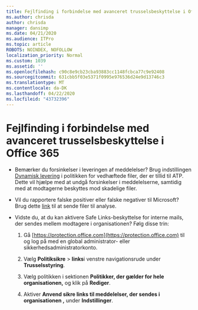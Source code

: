 ```yaml
---
title: Fejlfinding i forbindelse med avanceret trusselsbeskyttelse i Office 365
ms.author: chrisda
author: chrisda
manager: dansimp
ms.date: 04/21/2020
ms.audience: ITPro
ms.topic: article
ROBOTS: NOINDEX, NOFOLLOW
localization_priority: Normal
ms.custom: 1039
ms.assetid: ''
ms.openlocfilehash: c90c8e9cb23cba93883cc1148fcbca77c9e92408
ms.sourcegitcommit: 631cbb5f03e5371f0995e976536d24e9d13746c3
ms.translationtype: MT
ms.contentlocale: da-DK
ms.lasthandoff: 04/22/2020
ms.locfileid: "43732396"
---
```

# <a name="troubleshooting-office-365-advanced-threat-protection"></a>Fejlfinding i forbindelse med avanceret trusselsbeskyttelse i Office 365

- Bemærker du forsinkelser i leveringen af meddelelser? Brug indstillingen [Dynamisk levering](https://docs.microsoft.com/office365/securitycompliance/dynamic-delivery-and-previewing) i politikken for vedhæftede filer, der er tillid til ATP. Dette vil hjælpe med at undgå forsinkelser i meddelelserne, samtidig med at modtagerne beskyttes mod skadelige filer.

- Vil du rapportere falske positiver eller falske negativer til Microsoft? Brug dette [link](https://www.microsoft.com/wdsi/filesubmission/) til at sende filer til analyse.

- Vidste du, at du kan aktivere Safe Links-beskyttelse for interne mails, der sendes mellem modtagere i organisationen? Følg disse trin:

  1. Gå [https://protection.office.com](https://protection.office.com) til og log på med en global administrator- eller sikkerhedsadministratorkonto.

  2. Vælg **Politiksikre** \> **links**i venstre navigationsrude under **Trusselsstyring**.

  3. Vælg politikken i sektionen **Politikker, der gælder for hele organisationen,** og klik på **Rediger**.

  4. Aktiver **Anvend sikre links til meddelelser, der sendes i organisationen ,** under **Indstillinger**.
